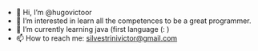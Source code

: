 - 👋 Hi, I’m @hugovictoor
- 👀 I’m interested in learn all the competences to be a great programmer.
- 🌱 I’m currently learning java (first language (: )
- 📫 How to reach me: silvestrinivictor@gmail.com

<!---
hugovictoor/hugovictoor is a ✨ special ✨ repository because its `README.md` (this file) appears on your GitHub profile.
You can click the Preview link to take a look at your changes.
--->
